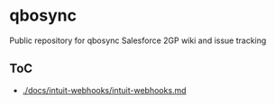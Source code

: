 # qbosync

Public repository for qbosync Salesforce 2GP wiki and issue tracking

## ToC

- [./docs/intuit-webhooks/intuit-webhooks.md](./docs/intuit-webhooks/intuit-webhooks.md)
